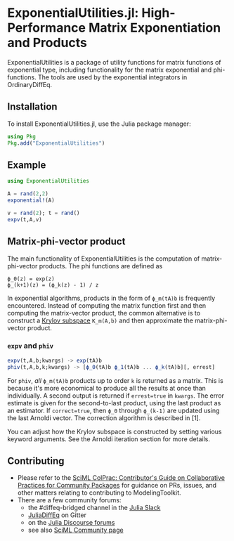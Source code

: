 # ExponentialUtilities.jl: High-Performance Matrix Exponentiation and Products

ExponentialUtilities is a package of utility functions for matrix functions of exponential type, 
including functionality for the matrix exponential and phi-functions. The tools are used by the 
exponential integrators in OrdinaryDiffEq.

## Installation

To install ExponentialUtilities.jl, use the Julia package manager:

```julia
using Pkg
Pkg.add("ExponentialUtilities")
```

## Example

```julia
using ExponentialUtilities

A = rand(2,2)
exponential!(A)

v = rand(2); t = rand()
expv(t,A,v)
```

## Matrix-phi-vector product

The main functionality of ExponentialUtilities is the computation of matrix-phi-vector products. The phi functions are defined as

```
ϕ_0(z) = exp(z)
ϕ_(k+1)(z) = (ϕ_k(z) - 1) / z
```

In exponential algorithms, products in the form of `ϕ_m(tA)b` is frequently encountered. Instead of computing the matrix function first and then computing the matrix-vector product, the common alternative is to construct a [Krylov subspace](https://en.wikipedia.org/wiki/Krylov_subspace) `K_m(A,b)` and then approximate the matrix-phi-vector product.

### `expv` and `phiv`

```julia
expv(t,A,b;kwargs) -> exp(tA)b
phiv(t,A,b,k;kwargs) -> [ϕ_0(tA)b ϕ_1(tA)b ... ϕ_k(tA)b][, errest]
```

For `phiv`, *all* `ϕ_m(tA)b` products up to order `k` is returned as a matrix. This is because it's more economical to produce all the results at once than individually. A second output is returned if `errest=true` in `kwargs`. The error estimate is given for the second-to-last product, using the last product as an estimator. If `correct=true`, then `ϕ_0` through `ϕ_(k-1)` are updated using the last Arnoldi vector. The correction algorithm is described in [1].

You can adjust how the Krylov subspace is constructed by setting various keyword arguments. See the Arnoldi iteration section for more details.

## Contributing

- Please refer to the
  [SciML ColPrac: Contributor's Guide on Collaborative Practices for Community Packages](https://github.com/SciML/ColPrac/blob/master/README.md)
  for guidance on PRs, issues, and other matters relating to contributing to ModelingToolkit.
- There are a few community forums:
    - the #diffeq-bridged channel in the [Julia Slack](https://julialang.org/slack/)
    - [JuliaDiffEq](https://gitter.im/JuliaDiffEq/Lobby) on Gitter
    - on the [Julia Discourse forums](https://discourse.julialang.org)
    - see also [SciML Community page](https://sciml.ai/community/)